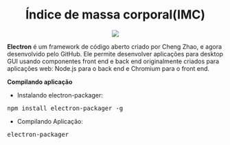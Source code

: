 <h1 align="center">Índice de massa corporal(IMC)</h1>

<p align="center">
  <img src="https://i.imgur.com/bPMgyob.png">
</p>

<p><b>Electron</b> é um framework de código aberto criado por Cheng Zhao, e agora desenvolvido pelo GitHub. Ele permite desenvolver aplicações para desktop GUI usando componentes front end e back end originalmente criados para aplicações web: Node.js para o back end e Chromium para o front end.</p>

<b>Compilando aplicação</b>

- Instalando electron-packager:
<pre>
npm install electron-packager -g
</pre>

- Compilando Aplicação:
<pre>
electron-packager <sourcedir> <appname>
</pre>
